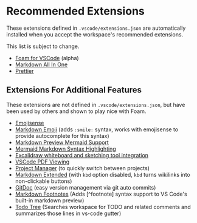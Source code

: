 # Recommended Extensions

These extensions defined in `.vscode/extensions.json` are automatically installed when you accept the workspace's recommended extensions.

This list is subject to change.

- [Foam for VSCode](https://marketplace.visualstudio.com/items?itemName=foam.foam-vscode) (alpha)
- [Markdown All In One](https://marketplace.visualstudio.com/items?itemName=yzhang.markdown-all-in-one)
- [Prettier](https://marketplace.visualstudio.com/items?itemName=esbenp.prettier-vscode)

## Extensions For Additional Features

These extensions are not defined in `.vscode/extensions.json`, but have been used by others and shown to play nice with Foam.

- [Emojisense](https://marketplace.visualstudio.com/items?itemName=bierner.emojisense)
- [Markdown Emoji](https://marketplace.visualstudio.com/items?itemName=bierner.markdown-emoji) (adds `:smile:` syntax, works with emojisense to provide autocomplete for this syntax)
- [Markdown Preview Mermaid Support](https://marketplace.visualstudio.com/items?itemName=bierner.markdown-mermaid)
- [Mermaid Markdown Syntax Highlighting](https://marketplace.visualstudio.com/items?itemName=bpruitt-goddard.mermaid-markdown-syntax-highlighting)
- [Excalidraw whiteboard and sketching tool integration](https://marketplace.visualstudio.com/items?itemName=pomdtr.excalidraw-editor)
- [VSCode PDF Viewing](https://marketplace.visualstudio.com/items?itemName=tomoki1207.pdf)
- [Project Manager](https://marketplace.visualstudio.com/items?itemName=alefragnani.project-manager) (to quickly switch between projects)
- [Markdown Extended](https://marketplace.visualstudio.com/items?itemName=jebbs.markdown-extended) (with `kbd` option disabled, `kbd` turns wikilinks into non-clickable buttons)
- [GitDoc](https://marketplace.visualstudio.com/items?itemName=vsls-contrib.gitdoc) (easy version management via git auto commits)
- [Markdown Footnotes](https://marketplace.visualstudio.com/items?itemName=bierner.markdown-footnotes) (Adds [^footnote] syntax support to VS Code's built-in markdown preview)
- [Todo Tree](https://marketplace.visualstudio.com/items?itemName=Gruntfuggly.todo-tree) (Searches workspace for TODO and related comments and summarizes those lines in vs-code gutter)
